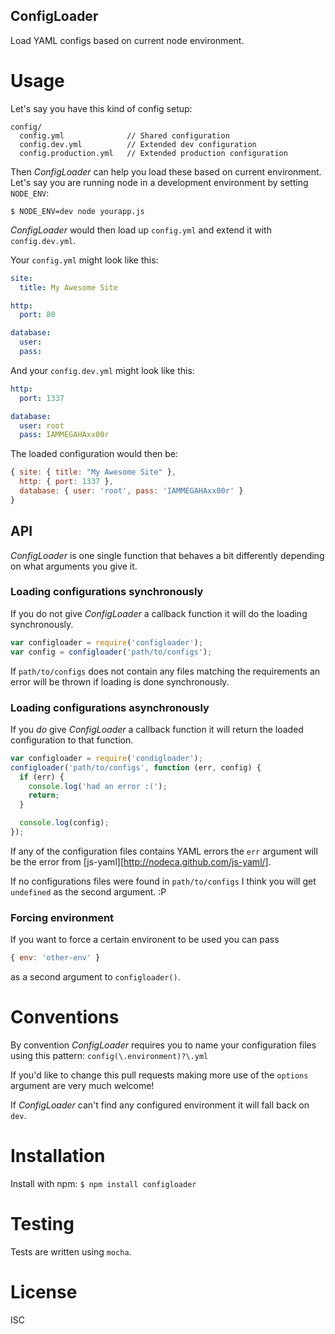 ConfigLoader
------------

Load YAML configs based on current node environment.

# Usage

Let's say you have this kind of config setup:

    config/
      config.yml              // Shared configuration
      config.dev.yml          // Extended dev configuration
      config.production.yml   // Extended production configuration

Then _ConfigLoader_ can help you load these based on current environment. Let's
say you are running node in a development environment by setting `NODE_ENV`:

`$ NODE_ENV=dev node yourapp.js`

_ConfigLoader_ would then load up `config.yml` and extend it
with `config.dev.yml`.

Your `config.yml` might look like this:

```yaml
site:
  title: My Awesome Site

http:
  port: 80

database:
  user:
  pass:
```

And your `config.dev.yml` might look like this:

```yaml
http:
  port: 1337

database:
  user: root
  pass: IAMMEGAHAxx00r
```

The loaded configuration would then be:

```js
{ site: { title: "My Awesome Site" },
  http: { port: 1337 },
  database: { user: 'root', pass: 'IAMMEGAHAxx00r' }
}
```

## API

_ConfigLoader_ is one single function that behaves a bit differently depending
on what arguments you give it.

### Loading configurations synchronously

If you do not give _ConfigLoader_ a callback function it will do the loading
synchronously.

```js
var configloader = require('configloader');
var config = configloader('path/to/configs');
```

If `path/to/configs` does not contain any files matching the requirements an
error will be thrown if loading is done synchronously.

### Loading configurations asynchronously

If you _do_ give _ConfigLoader_ a callback function it will return the loaded
configuration to that function.

```js
var configloader = require('condigloader');
configloader('path/to/configs', function (err, config) {
  if (err) {
    console.log('had an error :(');
    return;
  }

  console.log(config);
});
```

If any of the configuration files contains YAML errors the `err` argument will
be the error from [js-yaml][http://nodeca.github.com/js-yaml/].

If no configurations files were found in `path/to/configs` I think you will
get `undefined` as the second argument. :P

### Forcing environment

If you want to force a certain environent to be used you can pass
```js
{ env: 'other-env' }
```
as a second argument to `configloader()`.

# Conventions

By convention _ConfigLoader_ requires you to name your configuration files
using this pattern:
`config(\.environment)?\.yml`

If you'd like to change this pull requests making more use of the `options`
argument are very much welcome!

If _ConfigLoader_ can't find any configured environment it will fall back on
`dev`.

# Installation

Install with npm:
`$ npm install configloader`

# Testing

Tests are written using `mocha`.

# License

ISC

